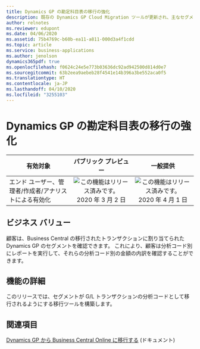 ```yaml
---
title: Dynamics GP の勘定科目表の移行の強化
description: 既存の Dynamics GP Cloud Migration ツールが更新され、主なセグメントを勘定として使用して勘定科目表を引き継ぎます。 移行には、他のセグメントも分析コードとして含まれます。 このツールでは、関連するトランザクションに自動的に割り当てられた分析コードを持つトランザクションが作成されます。
author: relnotes
ms.reviewer: edupont
ms.date: 04/06/2020
ms.assetid: 75b4769c-b60b-ea11-a811-000d3a4f1cdd
ms.topic: article
ms.service: business-applications
ms.author: jenolson
dynamics365pdf: true
ms.openlocfilehash: f0624c24e5e773b03636dc92ad942500d814d0e7
ms.sourcegitcommit: 63b2eea9aebeb28f4541e14b396a3be552aca0f5
ms.translationtype: HT
ms.contentlocale: ja-JP
ms.lasthandoff: 04/10/2020
ms.locfileid: "3255103"
---
```

# <a name="enhanced-dynamics-gp-chart-of-accounts-migration"></a>Dynamics GP の勘定科目表の移行の強化


| 有効対象    |  パブリック プレビュー | 一般提供 | 
| ---------- | :----------: |:----------: |
|エンド ユーザー、管理者/作成者/アナリストによる有効化|![この機能はリリース済みです。](/dynamics365-release-plan/media/green-checkmark.png "この機能はリリース済みです。") 2020 年 3 月 2 日| ![この機能はリリース済みです。](/dynamics365-release-plan/media/green-checkmark.png "この機能はリリース済みです。") 2020 年 4 月 1 日|


## <a name="business-value"></a>ビジネス バリュー
<!-- bv start -->
顧客は、Business Central の移行されたトランザクションに割り当てられた Dynamics GP のセグメントを確認できます。 これにより、顧客は分析コード別にレポートを実行して、それらの分析コード別の金額の内訳を確認することができます。
<!-- bv end -->



## <a name="feature-details"></a>機能の詳細
<!--feature detail start -->
このリリースでは、セグメントが G/L トランザクションの分析コードとして移行されるようにする移行ツールを構築します。
<!--feature detail end -->










## <a name="see-also"></a>関連項目

<!--docs start-->
[Dynamics GP から Business Central Online に移行する](https://docs.microsoft.com/dynamics365/business-central/dev-itpro/administration/migrate-dynamics-gp) (ドキュメント)
<!--docs end-->
